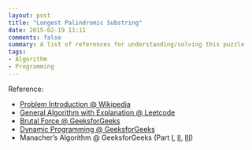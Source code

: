 ```yaml
---
layout: post
title: "Longest Palindromic Substring"
date: 2015-02-19 11:11
comments: false
summary: A list of references for understanding/solving this puzzle
tags:
- Algorithm
- Programming
---
```


Reference:

- [Problem Introduction @ Wikipedia](http://en.wikipedia.org/wiki/Longest_palindromic_substring)
- [General Algorithm with Explanation @ Leetcode](http://leetcode.com/2011/11/longest-palindromic-substring-part-ii.html)
- [Brutal Force @ GeeksforGeeks](http://www.geeksforgeeks.org/longest-palindrome-substring-set-1/)
- [Dynamic Programming @ GeeksforGeeks](http://www.geeksforgeeks.org/longest-palindromic-substring-set-2/)
- Manacher’s Algorithm @ GeeksforGeeks (Part [I](http://www.geeksforgeeks.org/manachers-algorithm-linear-time-longest-palindromic-substring-part-1/), [II](http://www.geeksforgeeks.org/manachers-algorithm-linear-time-longest-palindromic-substring-part-2/), [III](http://www.geeksforgeeks.org/manachers-algorithm-linear-time-longest-palindromic-substring-part-3-2/))
